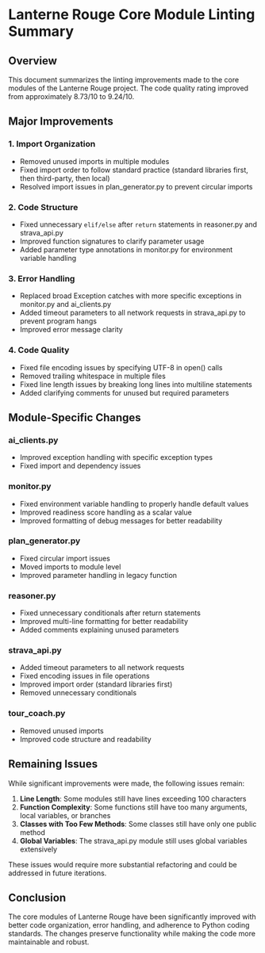 # Lanterne Rouge Core Module Linting Summary

## Overview

This document summarizes the linting improvements made to the core modules of the Lanterne Rouge project. The code quality rating improved from approximately 8.73/10 to 9.24/10.

## Major Improvements

### 1. Import Organization
- Removed unused imports in multiple modules
- Fixed import order to follow standard practice (standard libraries first, then third-party, then local)
- Resolved import issues in plan_generator.py to prevent circular imports

### 2. Code Structure
- Fixed unnecessary `elif/else` after `return` statements in reasoner.py and strava_api.py
- Improved function signatures to clarify parameter usage
- Added parameter type annotations in monitor.py for environment variable handling

### 3. Error Handling
- Replaced broad Exception catches with more specific exceptions in monitor.py and ai_clients.py
- Added timeout parameters to all network requests in strava_api.py to prevent program hangs
- Improved error message clarity

### 4. Code Quality
- Fixed file encoding issues by specifying UTF-8 in open() calls
- Removed trailing whitespace in multiple files
- Fixed line length issues by breaking long lines into multiline statements
- Added clarifying comments for unused but required parameters

## Module-Specific Changes

### ai_clients.py
- Improved exception handling with specific exception types
- Fixed import and dependency issues

### monitor.py
- Fixed environment variable handling to properly handle default values
- Improved readiness score handling as a scalar value
- Improved formatting of debug messages for better readability

### plan_generator.py
- Fixed circular import issues
- Moved imports to module level
- Improved parameter handling in legacy function

### reasoner.py
- Fixed unnecessary conditionals after return statements
- Improved multi-line formatting for better readability
- Added comments explaining unused parameters

### strava_api.py
- Added timeout parameters to all network requests
- Fixed encoding issues in file operations
- Improved import order (standard libraries first)
- Removed unnecessary conditionals

### tour_coach.py
- Removed unused imports
- Improved code structure and readability

## Remaining Issues

While significant improvements were made, the following issues remain:

1. **Line Length**: Some modules still have lines exceeding 100 characters
2. **Function Complexity**: Some functions still have too many arguments, local variables, or branches
3. **Classes with Too Few Methods**: Some classes still have only one public method
4. **Global Variables**: The strava_api.py module still uses global variables extensively

These issues would require more substantial refactoring and could be addressed in future iterations.

## Conclusion

The core modules of Lanterne Rouge have been significantly improved with better code organization, error handling, and adherence to Python coding standards. The changes preserve functionality while making the code more maintainable and robust.
